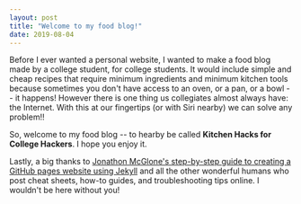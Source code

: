 ```yaml
---
layout: post
title: "Welcome to my food blog!"
date: 2019-08-04
---
```


Before I ever wanted a personal website, I wanted to make a food blog made by a college student, for college students. It would include simple and cheap recipes that require minimum ingredients and minimum kitchen tools because sometimes you don't have access to an oven, or a pan, or a bowl -- it happens! However there is one thing us collegiates almost always have: the Internet. With this at our fingertips (or with Siri nearby) we can solve any problem!! 

So, welcome to my food blog -- to hearby be called **Kitchen Hacks for College Hackers**. I hope you enjoy it. 

Lastly, a big thanks to [Jonathon McGlone's step-by-step guide to creating a GitHub pages website using Jekyll](http://jmcglone.com/guides/github-pages/) and all the other wonderful humans who post cheat sheets, how-to guides, and troubleshooting tips online. I wouldn't be here without you! 

